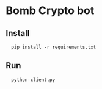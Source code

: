 # Bomb Crypto bot

## Install

```
  pip install -r requirements.txt
```

## Run

```
  python client.py
```
